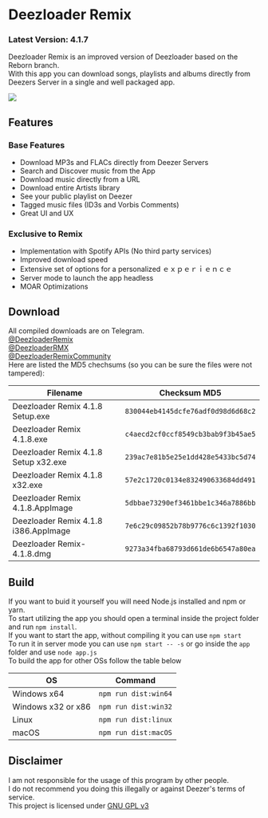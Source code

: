 # Deezloader Remix
### Latest Version: 4.1.7
Deezloader Remix is an improved version of Deezloader based on the Reborn branch.<br/>
With this app you can download songs, playlists and albums directly from Deezers Server in a single and well packaged app.

![](https://i.imgur.com/NeOg9YU.png)
## Features
### Base Features
* Download MP3s and FLACs directly from Deezer Servers
* Search and Discover music from the App
* Download music directly from a URL
* Download entire Artists library
* See your public playlist on Deezer
* Tagged music files (ID3s and Vorbis Comments)
* Great UI and UX

### Exclusive to Remix
* Implementation with Spotify APIs (No third party services)
* Improved download speed
* Extensive set of options for a personalized ｅｘｐｅｒｉｅｎｃｅ
* Server mode to launch the app headless
* MOAR Optimizations

## Download
All compiled downloads are on Telegram.<br>
[@DeezloaderRemix](https://t.me/DeezloaderRemix)<br>
[@DeezloaderRMX](https://t.me/DeezloaderRMX)<br>
[@DeezloaderRemixCommunity](https://t.me/DeezloaderRemixCommunity)<br>
Here are listed the MD5 chechsums (so you can be sure the files were not tampered):<br>

| Filename                             | Checksum MD5                       |
| ------------------------------------ | ---------------------------------- |
| Deezloader Remix 4.1.8 Setup.exe     | `830044eb4145dcfe76adf0d98d6d68c2` | 
| Deezloader Remix 4.1.8.exe           | `c4aecd2cf0ccf8549cb3bab9f3b45ae5` |
| Deezloader Remix 4.1.8 Setup x32.exe | `239ac7e81b5e25e1dd428e5433bc5d74` |
| Deezloader Remix 4.1.8 x32.exe       | `57e2c1720c0134e832490633684dd491` |
| Deezloader Remix 4.1.8.AppImage      | `5dbbae73290ef3461bbe1c346a7886bb` |
| Deezloader Remix 4.1.8 i386.AppImage | `7e6c29c09852b78b9776c6c1392f1030` |
| Deezloader Remix-4.1.8.dmg           | `9273a34fba68793d661de6b6547a80ea` |

## Build
If you want to buid it yourself you will need Node.js installed and npm or yarn.<br/>
To start utilizing the app you should open a terminal inside the project folder and run `npm install`.<br/>
If you want to start the app, without compiling it you can use `npm start`<br/>
To run it in server mode you can use `npm start -- -s` or go inside the `app` folder and use `node app.js`<br/>
To build the app for other OSs follow the table below

| OS                 | Command              |
| ------------------ | -------------------- |
| Windows x64        | `npm run dist:win64` |
| Windows x32 or x86 | `npm run dist:win32` |
| Linux              | `npm run dist:linux` |
| macOS              | `npm run dist:macOS` |

## Disclaimer
I am not responsible for the usage of this program by other people.<br/>
I do not recommend you doing this illegally or against Deezer's terms of service.<br/>
This project is licensed under [GNU GPL v3](https://www.gnu.org/licenses/gpl-3.0.html)

